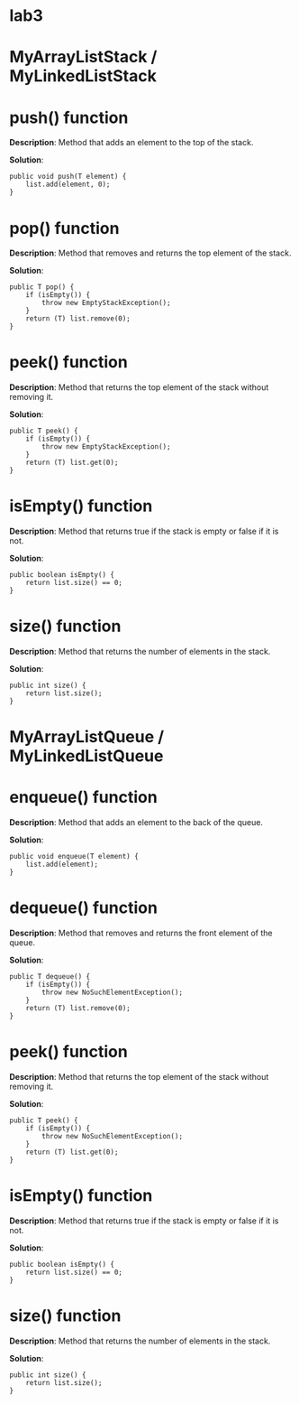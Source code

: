 # lab3
# MyArrayListStack / MyLinkedListStack
# push() function

**Description**: Method that adds an element to the top of the stack.

**Solution**:

    public void push(T element) {
        list.add(element, 0);
    }
    
# pop() function

**Description**: Method that removes and returns the top element of the stack.

**Solution**:

    public T pop() {
        if (isEmpty()) {
            throw new EmptyStackException();
        }
        return (T) list.remove(0);
    }
    
# peek() function

**Description**: Method that returns the top element of the stack without removing it.

**Solution**: 

    public T peek() {
        if (isEmpty()) {
            throw new EmptyStackException();
        }
        return (T) list.get(0);
    }
    
# isEmpty() function

**Description**: Method that returns true if the stack is empty or false if it is not.

**Solution**: 

    public boolean isEmpty() {
        return list.size() == 0;
    }
    
# size() function

**Description**: Method that returns the number of elements in the stack.

**Solution**: 

    public int size() {
        return list.size();
    }
    
# MyArrayListQueue / MyLinkedListQueue
    
# enqueue() function

**Description**: Method that adds an element to the back of the queue.

**Solution**: 

    public void enqueue(T element) {
        list.add(element);
    }
    
# dequeue() function

**Description**: Method that removes and returns the front element of the queue.

**Solution**: 

    public T dequeue() {
        if (isEmpty()) {
            throw new NoSuchElementException();
        }
        return (T) list.remove(0);
    }
    
# peek() function

**Description**: Method that returns the top element of the stack without removing it.

**Solution**: 

    public T peek() {
        if (isEmpty()) {
            throw new NoSuchElementException();
        }
        return (T) list.get(0);
    }
    
# isEmpty() function

**Description**: Method that returns true if the stack is empty or false if it is not.

**Solution**: 

    public boolean isEmpty() {
        return list.size() == 0;
    }
    
# size() function

**Description**: Method that returns the number of elements in the stack.

**Solution**: 

    public int size() {
        return list.size();
    }
